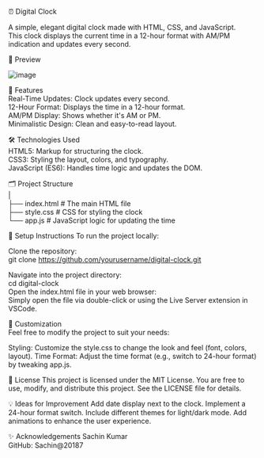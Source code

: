 ⏰ Digital Clock

A simple, elegant digital clock made with HTML, CSS, and JavaScript.                                                                                                                                             
This clock displays the current time in a 12-hour format with AM/PM indication and updates every second.                                                                                                             

📸 Preview

![image](https://github.com/user-attachments/assets/85e28982-7021-4b07-b208-3e90a134f613)


🚀 Features                                                                                                                                                                                              
Real-Time Updates: Clock updates every second.                                                                                                                                                                
12-Hour Format: Displays the time in a 12-hour format.                                                                                                                                                          
AM/PM Display: Shows whether it's AM or PM.                                                                                                                                                                          
Minimalistic Design: Clean and easy-to-read layout.                                                                                                                                              

🛠️ Technologies Used                                                                                                                                                                  
HTML5: Markup for structuring the clock.                                  
CSS3: Styling the layout, colors, and typography.                                    
JavaScript (ES6): Handles time logic and updates the DOM.                                                        

🗂️ Project Structure                                                                                                                                    
|                                                                                                                                                          
├── index.html   # The main HTML file                                                                                                                                                          
├── style.css    # CSS for styling the clock                                                                                                                                                
└── app.js       # JavaScript logic for updating the time                                                                                                                              

🔧 Setup Instructions
To run the project locally:

Clone the repository:                                                
git clone https://github.com/yourusername/digital-clock.git

Navigate into the project directory:                                            
cd digital-clock                                      
Open the index.html file in your web browser:                                                                          
Simply open the file via double-click or using the Live Server extension in VSCode.

🎨 Customization                                    
Feel free to modify the project to suit your needs:                                                    

Styling: Customize the style.css to change the look and feel (font, colors, layout).
Time Format: Adjust the time format (e.g., switch to 24-hour format) by tweaking app.js.

📝 License
This project is licensed under the MIT License. You are free to use, modify, and distribute this project. See the LICENSE file for details.

💡 Ideas for Improvement
Add date display next to the clock.
Implement a 24-hour format switch.
Include different themes for light/dark mode.
Add animations to enhance the user experience.

✨ Acknowledgements
Sachin Kumar                                                                                                                            
GitHub: Sachin@20187                                                                                            
